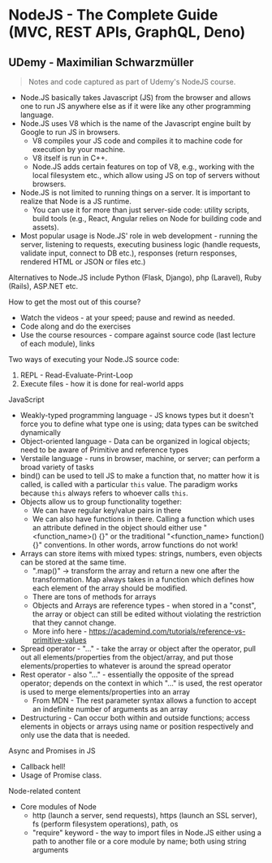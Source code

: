 # NodeJS - The Complete Guide (MVC, REST APIs, GraphQL, Deno)
## UDemy - Maximilian Schwarzmüller
> Notes and code captured as part of Udemy's NodeJS course.

* Node.JS basically takes Javascript (JS) from the browser and allows one to run JS anywhere else as if it were like any other programming language.
* Node.JS uses V8 which is the name of the Javascript engine built by Google to run JS in browsers.
    * V8 compiles your JS code and compiles it to machine code for execution by your machine.
    * V8 itself is run in C++.
    * Node.JS adds certain features on top of V8, e.g., working with the local filesystem etc., which allow using JS on top of servers without browsers.
* Node.JS is not limited to running things on a server. It is important to realize that Node is a JS runtime.
  * You can use it for more than just server-side code: utility scripts, build tools (e.g., React, Angular relies on Node for building code and assets).
* Most popular usage is Node.JS' role in web development - running the server, listening to requests, executing business logic (handle requests, validate input, connect to DB etc.), responses (return responses, rendered HTML or JSON or files etc.)

Alternatives to Node.JS include Python (Flask, Django), php (Laravel), Ruby (Rails), ASP.NET etc.

How to get the most out of this course?
* Watch the videos - at your speed; pause and rewind as needed.
* Code along and do the exercises
* Use the course resources - compare against source code (last lecture of each module), links

Two ways of executing your Node.JS source code:
1. REPL - Read-Evaluate-Print-Loop
2. Execute files - how it is done for real-world apps

JavaScript
* Weakly-typed programming language - JS knows types but it doesn't force you to define what type one is using; data types can be switched dynamically
* Object-oriented language - Data can be organized in logical objects; need to be aware of Primitive and reference types
* Verstaile language - runs in browser, machine, or server; can perform a broad variety of tasks
* bind() can be used to tell JS to make a function that, no matter how it is called, is called with a particular `this` value. The paradigm works because `this` always refers to whoever calls `this`.
* Objects allow us to group functionality together:
  * We can have regular key/value pairs in there
  * We can also have functions in there. Calling a function which uses an attribute defined in the object should either use "<function_name>() {}" or the traditional "<function_name> function() {}" conventions. In other words, arrow functions do not work!
* Arrays can store items with mixed types: strings, numbers, even objects can be stored at the same time.
  * ".map()" -> transform the array and return a new one after the transformation. Map always takes in a function which defines how each element of the array should be modified.
  * There are tons of methods for arrays
  * Objects and Arrays are reference types - when stored in a "const", the array or object can still be edited without violating the restriction that they cannot change.
  * More info here - https://academind.com/tutorials/reference-vs-primitive-values
* Spread operator - "..." - take the array or object after the operator, pull out all elements/properties from the object/array, and put those elements/properties to whatever is around the spread operator
* Rest operator - also "..." - essentially the opposite of the spread operator; depends on the context in which "..." is used, the rest operator is used to merge elements/properties into an array
  * From MDN - The rest parameter syntax allows a function to accept an indefinite number of arguments as an array
* Destructuring - Can occur both within and outside functions; access elements in objects or arrays using name or position respectively and only use the data that is needed.

Async and Promises in JS
* Callback hell!
* Usage of Promise class.

Node-related content
* Core modules of Node
  * http (launch a server, send requests), https (launch an SSL server), fs (perform filesystem operations), path, os
  * "require" keyword - the way to import files in Node.JS either using a path to another file or a core module by name; both using string arguments
